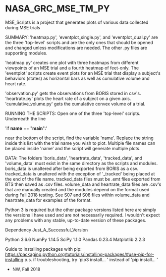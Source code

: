 # NASA_GRC_MSE_TM_PY

MSE_Scripts is a project that generates plots of various data collected during MSE
trials


SUMMARY:
'heatmap.py', 'eventplot_single.py', and 'eventplot_dual.py' are the three 'top-level'
scripts and are the only ones that should be opened and changed unless modifications
are needed. The other .py files are supporting modules.

'heatmap.py' creates one plot with three heatmaps from different viewpoints of an MSE
trial and a fourth heatmap of feet-only.
The 'eventplot' scripts create event plots for an MSE trial that display a subject's
behaviors (states) as horizontal bars as well as cumulative volume and heart rate.

'observation.py' gets the observations from BORIS stored in csv's.
'heartrate.py' plots the heart rate of a subject on a given axis.
'cumulative_volume.py' gets the cumulative convex volume of a trial.

RUNNING THE SCRIPTS:
Open one of the three 'top-level' scripts. Underneath the line

'if __name__ == "__main__":'

near the bottom of the script, find the variable 'name'. Replace the string inside
this list with the trial name you wish to plot. Multiple file names can be placed inside
'name' and the script will generate multiple plots.

DATA:
The folders 'boris_data', 'heartrate_data', 'tracked_data', and 'volume_data' must 
exist in the same directory as the scripts and modules. boris_data is unaltered
after being exported from BORIS as a csv. tracked_data is unaltered with the exception
of '_tracked' being placed at the end of the file name. tracked_data files must be .emt
files exported from BTS then saved as .csv files. volume_data and heartrate_data files
are .csv's that are manually created and the modules depend on the format used during
Fall 2018 testing. See S07 and S08 files within volume_data and heartrate_data for
examples of the format.



Python 3 is required but the other package versions listed here are simply the versions
I have used and are not necessarily required. I wouldn't expect any problems with any
stable, up-to-date version of these packages.

Dependency 		Just_A_Successful_Version

Python 			3.6.6
NumPy 			1.14.5
SciPy 			1.1.0
Pandas 			0.23.4
Matplotlib  		2.2.3

Guide to installing packages with pip:
https://packaging.python.org/tutorials/installing-packages/#use-pip-for-installing
p.s. if troubleshooting, try 'pip3 install... ' instead of 'pip install... '

- NW, Fall 2018
